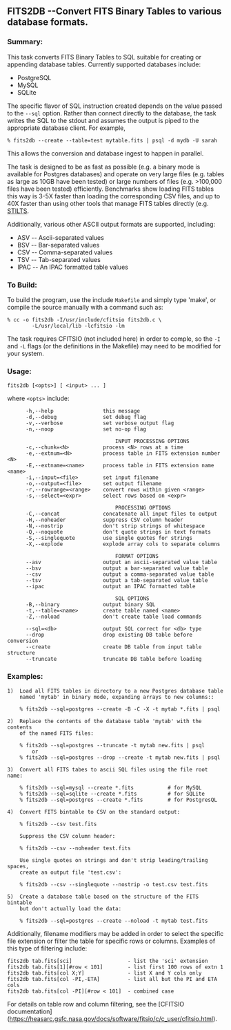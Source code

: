 
## FITS2DB --Convert FITS Binary Tables to various database formats.

### Summary:

This task converts FITS Binary Tables to SQL suitable for creating or
appending database tables.  Currently supported databases include:

* PostgreSQL
* MySQL
* SQLite

The specific flavor of SQL instruction created depends on the value passed
to the `--sql` option.  Rather than connect directly to the database, the
task writes the SQL to the stdout and assumes the output is piped to the
appropriate database client.  For example,

    % fits2db --create --table=test mytable.fits | psql -d mydb -U sarah

This allows the conversion and database ingest to happen in parallel.

The task is designed to be as fast as possible (e.g. a binary mode is
available for Postgres databases) and operate on very large files (e.g. tables
as large as 10GB have been tested) or large numbers of files (e.g. >100,000
files have been tested) efficiently.  Benchmarks show loading FITS tables
this way is 3-5X faster than loading the corresponding CSV files, and up to
40X faster than using other tools that manage FITS tables directly (e.g.
[STILTS](http://www.star.bris.ac.uk/~mbt/stilts/).

Additionally, various other ASCII output formats are supported, including:

* ASV         -- Ascii-separated values
* BSV         -- Bar-separated values
* CSV         -- Comma-separated values
* TSV         -- Tab-separated values
* IPAC        -- An IPAC formatted table values

### To Build:

To build the program, use the include `Makefile` and simply type 'make', or
compile the source manually with a command such as:

    % cc -o fits2db -I/usr/include/cfitsio fits2db.c \
            -L/usr/local/lib -lcfitsio -lm

The task requires CFITSIO (not included here) in order to comple, so the
`-I` and `-L` flags (or the definitions in the Makefile) may need to be 
modified for your system.

###  Usage:

    fits2db [<opts>] [ <input> ... ]

where `<opts>` include:

```
      -h,--help                this message
      -d,--debug               set debug flag
      -v,--verbose             set verbose output flag
      -n,--noop                set no-op flag

                                   INPUT PROCESSING OPTIONS
      -c,--chunk=<N>           process <N> rows at a time
      -e,--extnum=<N>          process table in FITS extension number <N>
      -E,--extname=<name>      process table in FITS extension name <name>
      -i,--input=<file>        set input filename
      -o,--output=<file>       set output filename
      -r,--rowrange=<range>    convert rows within given <range>
      -s,--select=<expr>       select rows based on <expr>

                                   PROCESSING OPTIONS
      -C,--concat              concatenate all input files to output
      -H,--noheader            suppress CSV column header
      -N,--nostrip             don't strip strings of whitespace
      -Q,--noquote             don't quote strings in text formats
      -S,--singlequote         use single quotes for strings
      -X,--explode             explode array cols to separate columns

                                   FORMAT OPTIONS
      --asv                    output an ascii-separated value table
      --bsv                    output a bar-separated value table
      --csv                    output a comma-separated value table
      --tsv                    output a tab-separated value table
      --ipac                   output an IPAC formatted table

                                   SQL OPTIONS
      -B,--binary              output binary SQL
      -t,--table=<name>        create table named <name>
      -Z,--noload              don't create table load commands

      --sql=<db>               output SQL correct for <db> type
      --drop                   drop existing DB table before conversion
      --create                 create DB table from input table structure
      --truncate               truncate DB table before loading
```


### Examples:

    1)  Load all FITS tables in directory to a new Postgres database table
        named 'mytab' in binary mode, expanding arrays to new columns::

        % fits2db --sql=postgres --create -B -C -X -t mytab *.fits | psql

    2)  Replace the contents of the database table 'mytab' with the contents
        of the named FITS files:

        % fits2db --sql=postgres --truncate -t mytab new.fits | psql
            or
        % fits2db --sql=postgres --drop --create -t mytab new.fits | psql

    3)  Convert all FITS tabes to ascii SQL files using the file root name:

        % fits2db --sql=mysql --create *.fits           # for MySQL
        % fits2db --sql=sqlite --create *.fits          # for SQLite
        % fits2db --sql=postgres --create *.fits        # for PostgresQL

    4)  Convert FITS bintable to CSV on the standard output:

        % fits2db --csv test.fits

        Suppress the CSV column header:

        % fits2db --csv --noheader test.fits

        Use single quotes on strings and don't strip leading/trailing spaces,
        create an output file 'test.csv':

        % fits2db --csv --singlequote --nostrip -o test.csv test.fits

    5)  Create a database table based on the structure of the FITS bintable
        but don't actually load the data:

        % fits2db --sql=postgres --create --noload -t mytab test.fits


Additionally, filename modifiers may be added in order to select the
specific file extension or filter the table for specific rows or columns.
Examples of this type of filtering include:

    fits2db tab.fits[sci]                  - list the 'sci' extension
    fits2db tab.fits[1][#row < 101]        - list first 100 rows of extn 1
    fits2db tab.fits[col X;Y]              - list X and Y cols only
    fits2db tab.fits[col -PI,-ETA]         - list all but the PI and ETA cols
    fits2db tab.fits[col -PI][#row < 101]  - combined case

For details on table row and column filtering, see the [CFITSIO documentation]
(https://heasarc.gsfc.nasa.gov/docs/software/fitsio/c/c_user/cfitsio.html).



